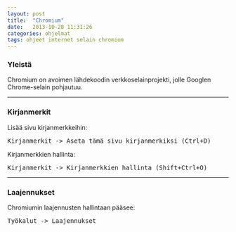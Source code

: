 ```yaml
---
layout: post
title:  "Chromium"
date:   2013-10-28 11:31:26
categories: ohjelmat
tags: ohjeet internet selain chromium
---
```

### Yleistä
Chromium on avoimen lähdekoodin verkkoselainprojekti, jolle Googlen Chrome-selain pohjautuu.

---

### Kirjanmerkit

Lisää sivu kirjanmerkkeihin:
<pre>Kirjanmerkit -> Aseta tämä sivu kirjanmerkiksi (Ctrl+D)</pre>

Kirjanmerkkien hallinta:
<pre>Kirjanmerkit -> Kirjanmerkkien hallinta (Shift+Ctrl+O)</pre>

---

### Laajennukset
Chromiumin laajennusten hallintaan pääsee:
<pre>Työkalut -> Laajennukset</pre>